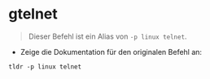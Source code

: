 # gtelnet

> Dieser Befehl ist ein Alias von `-p linux telnet`.

- Zeige die Dokumentation für den originalen Befehl an:

`tldr -p linux telnet`
